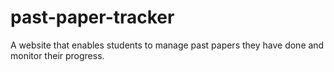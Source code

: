 # past-paper-tracker
A website that enables students to manage past papers they have done and monitor their progress.
